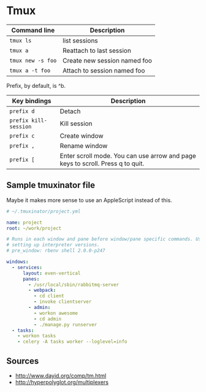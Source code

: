 # Tmux

| **Command line** | **Description** |
|----------|----------|
| `tmux ls` | list sessions |
| `tmux a` | Reattach to last session |
| `tmux new -s foo` | Create new session named foo |
| `tmux a -t foo` | Attach to session named foo |

Prefix, by default, is ^b.

| **Key bindings** | **Description** |
|----------|----------|
| `prefix d` | Detach |
| `prefix kill-session` | Kill session |
| `prefix c` | Create window |
| `prefix ,` | Rename window |
| `prefix [` | Enter scroll mode. You can use arrow and page keys to scroll. Press q to quit. |

## Sample tmuxinator file

Maybe it makes more sense to use an AppleScript instead of this.

```yaml
# ~/.tmuxinator/project.yml

name: project
root: ~/work/project

# Runs in each window and pane before window/pane specific commands. Useful for
# setting up interpreter versions.
# pre_window: rbenv shell 2.0.0-p247

windows:
  - services:
      layout: even-vertical
      panes:
        - /usr/local/sbin/rabbitmq-server
        - webpack:
          - cd client
          - invoke clientserver
        - admin:
          - workon awesome
          - cd admin
          - ./manage.py runserver
  - tasks:
    - workon tasks
    - celery -A tasks worker --loglevel=info
```

## Sources

- http://www.dayid.org/comp/tm.html
- http://hyperpolyglot.org/multiplexers
